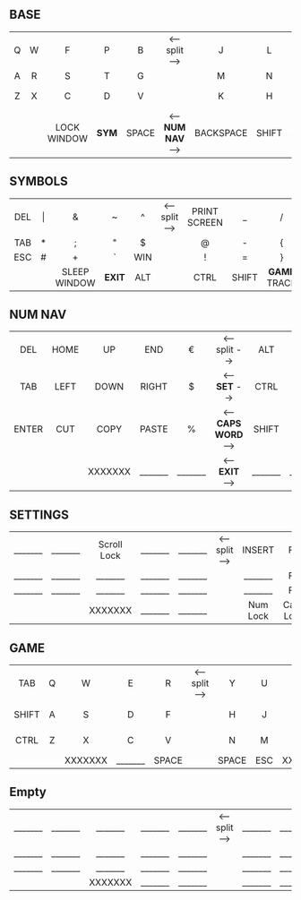 ## BASE

||||||||||||
|:-:|:-:|:-:|:-:|:-:|:-:|:-:|:-:|:-:|:-:|:-:|
|Q|W|F|P|B|<-- split -->|J|L|U|Y|:<br>'|
|A|R|S|T|G| |M|N|E|I|O|
|Z|X|C|D|V| |K|H|(<br>,|)<br>.|ENTER|
| | |LOCK<br>WINDOW|**SYM**|SPACE|<-- **NUM NAV** -->|BACKSPACE|SHIFT|PAUSE<br>VOLUME| |  

## SYMBOLS

||||||||||||
|:-:|:-:|:-:|:-:|:-:|:-:|:-:|:-:|:-:|:-:|:-:|
|DEL|\||&|~|^|<-- split -->|PRINT<br>SCREEN|_|/|\\ |?|
|TAB|*|;|"|$| |@|-|{|<|[|
|ESC|#|+|`|WIN| |!|=|}|>|]|
| | |SLEEP<br>WINDOW|**EXIT**|ALT| |CTRL|SHIFT|**GAME**<br>TRACK| | |

## NUM NAV

||||||||||||
|:-:|:-:|:-:|:-:|:-:|:-:|:-:|:-:|:-:|:-:|:-:|
|DEL|HOME|UP|END|€|<-- split -->|ALT|7|8|9|_<br>,|
|TAB|LEFT|DOWN|RIGHT|$|<-- **SET** -->|CTRL|4|5|6|-<br>0|
|ENTER|CUT|COPY|PASTE|%|<-- **CAPS WORD** -->|SHIFT|1|2|3|:<br>.|
| | |XXXXXXX|_______|_______|<-- **EXIT** -->|_______|_______|XXXXXXX| | |

## SETTINGS

||||||||||||
|:-:|:-:|:-:|:-:|:-:|:-:|:-:|:-:|:-:|:-:|:-:|
|_______|_______|Scroll Lock|_______|_______|<-- split -->|INSERT|F9|F10|F11|F12|
|_______|_______|_______|_______|_______| |_______|F5|F6|F7|F8|
|_______|_______|_______|_______|_______| |_______|F1|F2|F3|F4|
| | |XXXXXXX|_______|_______| |Num Lock|Caps Lock|XXXXXXX| | |

## GAME
||||||||||||
|:-:|:-:|:-:|:-:|:-:|:-:|:-:|:-:|:-:|:-:|:-:|
|TAB|Q|W|E|R|<-- split -->|Y|U|I|O|P| 
|SHIFT|A|S|D|F| |H|J|K|L|:<br>;|
|CTRL|Z|X|C|V| |N|M|<<br>,| ><br>.|?<br>/|
| | |XXXXXXX|_______|SPACE| |SPACE|ESC|XXXXXXX| | |


## Empty
||||||||||||
|:-:|:-:|:-:|:-:|:-:|:-:|:-:|:-:|:-:|:-:|:-:|
|_______|_______|_______|_______|_______|<-- split -->|_______|_______|_______|_______|_______|
|_______|_______|_______|_______|_______| |_______|_______|_______|_______|_______|
|_______|_______|_______|_______|_______| |_______|_______|_______|_______|_______|
| | |XXXXXXX|_______|_______| |_______|_______|XXXXXXX| | |
